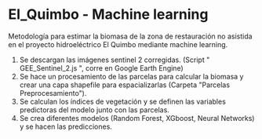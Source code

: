 # El_Quimbo - Machine learning
Metodología para estimar la biomasa de la zona de restauración no asistida en el proyecto hidroeléctrico El Quimbo mediante machine learning.

1. Se descargan las imágenes sentinel 2 corregidas. (Script " GEE_Sentinel_2.js ", corre en Google Earth Engine)
2. Se hace un procesamiento de las parcelas para calcular la biomasa y crear una capa shapefile para espacializarlas (Carpeta "Parcelas Preprocesamiento").
3. Se calculan los índices de vegetación y se definen las variables predictoras del modelo junto con las parcelas.
4. Se crea diferentes modelos (Random Forest, XGboost, Neural Networks) y se hacen las predicciones.
